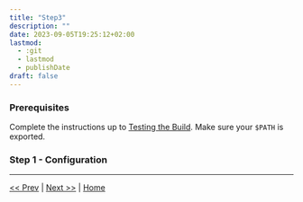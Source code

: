 ```yaml
---
title: "Step3"
description: ""
date: 2023-09-05T19:25:12+02:00
lastmod:
  - :git
  - lastmod
  - publishDate
draft: false
---
```


### Prerequisites

Complete the instructions up to [Testing the Build](/tutorials/#to-test-the-build). Make sure your `$PATH` is exported.

### Step 1 - Configuration

---
[<< Prev](/tutorials/step2) | [Next >>](/tutorials/step4) | [Home](/tutorials/)
